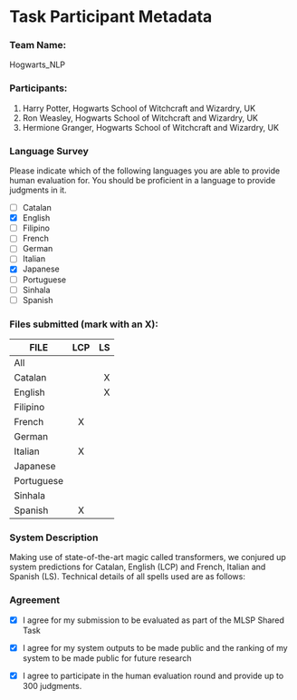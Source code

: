 # Task Participant Metadata

### Team Name: 

Hogwarts_NLP

### Participants:

1. Harry Potter, Hogwarts School of Witchcraft and Wizardry, UK
2. Ron Weasley, Hogwarts School of Witchcraft and Wizardry, UK
3. Hermione Granger, Hogwarts School of Witchcraft and Wizardry, UK

### Language Survey

Please indicate which of the following languages you are able to provide human evaluation for. You should be proficient in a language to provide judgments in it.

 - [ ] Catalan
 - [X] English
 - [ ] Filipino
 - [ ] French
 - [ ] German
 - [ ] Italian
 - [X] Japanese
 - [ ] Portuguese
 - [ ] Sinhala
 - [ ] Spanish

### Files submitted (mark with an X):

| FILE        | LCP  | LS  |
| ------------|:----:|----:|
| All         |      |     |
| Catalan     |      |  X  |
| English     |      |  X  |
| Filipino    |      |     |
| French      |   X  |     |
| German      |      |     |
| Italian     |   X  |     |
| Japanese    |      |     |
| Portuguese  |      |     |
| Sinhala     |      |     |
| Spanish     |   X  |     |

### System Description

Making use of state-of-the-art magic called transformers, we conjured up system predictions for Catalan, English (LCP) and French, Italian and Spanish (LS). Technical details of all spells used are as follows:

### Agreement

- [X] I agree for my submission to be evaluated as part of the MLSP Shared Task
- [X] I agree for my system outputs to be made public and the ranking of my system to be made public for future research
- [X] I agree to participate in the human evaluation round and provide up to 300 judgments.

